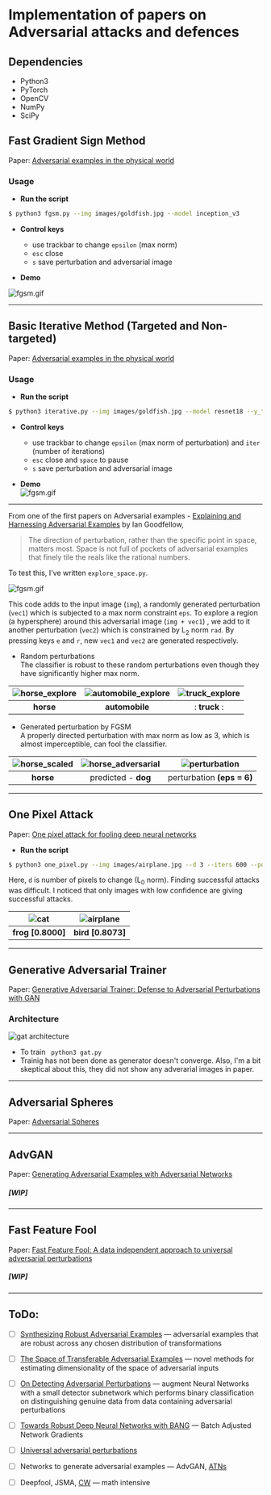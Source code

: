 # Implementation of papers on Adversarial attacks and defences

## Dependencies  
* Python3  
* PyTorch  
* OpenCV  
* NumPy 
* SciPy


## Fast Gradient Sign Method
Paper: [Adversarial examples in the physical world](https://arxiv.org/abs/1607.02533)  
### Usage  
* **Run the script**
```bash
$ python3 fgsm.py --img images/goldfish.jpg --model inception_v3
```
* **Control keys**  
  - use trackbar to change `epsilon` (max norm)  
  - `esc` close  
  - `s` save perturbation and adversarial image  


* **Demo**   
  
![fgsm.gif](images/fgsm.gif)  




---  

## Basic Iterative Method (Targeted and Non-targeted)  
Paper: [Adversarial examples in the physical world](https://arxiv.org/abs/1607.02533)  
### Usage  
* **Run the script**
```bash
$ python3 iterative.py --img images/goldfish.jpg --model resnet18 --y_target 4
```
* **Control keys**  
  - use trackbar to change `epsilon` (max norm of perturbation) and `iter` (number of iterations)  
  - `esc` close  and `space` to pause
  - `s` save perturbation and adversarial image  


* **Demo**  
![fgsm.gif](images/iterative.gif)





---  

From one of the first papers on Adversarial examples - [Explaining and Harnessing Adversarial Examples](https://arxiv.org/abs/1412.6572) by Ian Goodfellow,
> The direction of perturbation, rather than the specific point in space, matters most. Space is
not full of pockets of adversarial examples that finely tile the reals like the rational numbers.  

To test this, I've written `explore_space.py`. 

 ![fgsm.gif](images/horse_explore_demo.gif)  

This code adds to the input image (`img`), a randomly generated perturbation (`vec1`) which is subjected to a max norm constraint `eps`. To explore a region (a hypersphere) around this adversarial image (`img + vec1`) , we add to it another perturbation (`vec2`) which is constrained by L<sub>2</sub> norm `rad`.  By pressing keys `e` and `r`, new `vec1` and `vec2` are generated respectively.  

 * Random perturbations   
 The classifier is robust to these random perturbations even though they have significantly higher max norm.  
 
 | ![horse_explore](images/horse_explore_single.gif) | ![automobile_explore](images/automobile_explore.gif) | ![truck_explore](images/truck_explore.gif) |  
 |:------------------------------------------:|:-----------------------:|:-----------:|  
 |             **horse**                      |      **automobile**     |: **truck** :|  
  

* Generated perturbation by FGSM  
A properly directed perturbation with max norm as low as 3, which is almost imperceptible, can fool the classifier.    

 | ![horse_scaled](images/horse_scaled.png) | ![horse_adversarial](images/horse_fgsm.png) | ![perturbation](images/horse_fgsm_pert.png) |
 |:---------:|:--------------------:|:--------------------------:|
 | **horse** |  predicted - **dog** | perturbation **(eps = 6)** |  
 
 

 
 ---  
  
 ## One Pixel Attack  
 Paper: [One pixel attack for fooling deep neural networks](https://arxiv.org/abs/1710.08864)  
 * **Run the script**
```bash
$ python3 one_pixel.py --img images/airplane.jpg --d 3 --iters 600 --popsize 10
```  
Here, `d` is number of pixels to change (L<sub>0</sub> norm). Finding successful attacks was difficult. I noticed that only images with low confidence are giving successful attacks. 

| ![cat](images/frog_8000.png) | ![airplane](images/bird_8073.png) |  
|:----------------------------:|:---------------------------------:|  
| **frog [0.8000]**            |        **bird [0.8073]**          |  





---  
 
 
## Generative Adversarial Trainer  
Paper: [Generative Adversarial Trainer: Defense to Adversarial Perturbations with GAN](https://arxiv.org/pdf/1705.03387)  

### Architecture  
![gat architecture](images/gat_architecture.png)  


* To train ` python3 gat.py`  
* Trainig has not been done as generator doesn't converge. Also, I'm a bit skeptical about this, they did not show any adverarial images in paper.  



---  

## Adversarial Spheres  
Paper: [Adversarial Spheres](https://arxiv.org/abs/1801.02774)  

---  

## AdvGAN  
Paper: [Generating Adversarial Examples with Adversarial Networks](https://arxiv.org/abs/1801.02610)  
##### [WIP]  

---  

## Fast Feature Fool  
Paper: [Fast Feature Fool: A data independent approach to universal adversarial perturbations](https://arxiv.org/abs/1707.05572)  
##### [WIP]  

---  

## ToDo:  

- [ ] [Synthesizing Robust Adversarial Examples](https://arxiv.org/abs/1707.07397) &mdash; adversarial examples that
are robust across any chosen distribution of transformations  
- [ ] [The Space of Transferable Adversarial Examples](https://arxiv.org/pdf/1704.03453.pdf) &mdash; novel methods for estimating dimensionality of the space of adversarial inputs  
- [ ] [On Detecting Adversarial Perturbations](https://arxiv.org/pdf/1702.04267.pdf) &mdash; augment Neural Networks with a small detector subnetwork which performs binary classification on distinguishing genuine data from data containing adversarial perturbations  
- [ ] [Towards Robust Deep Neural Networks with BANG](https://arxiv.org/pdf/1612.00138.pdf) &mdash; Batch Adjusted Network Gradients  
- [ ] [Universal adversarial perturbations](https://arxiv.org/abs/1610.08401)  
- [ ] Networks to generate adversarial examples &mdash; AdvGAN, [ATNs](https://arxiv.org/pdf/1703.09387.pdf)  

- [ ] Deepfool, JSMA, [CW](https://arxiv.org/pdf/1608.04644.pdf) &mdash; math intensive

